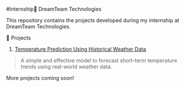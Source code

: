 #Internship🚀 DreamTeam Technologies 

This repository contains the projects developed during my internship at DreamTeam Technologies.

📂 Projects

1. [Temperature Prediction Using Historical Weather Data](./temperature-prediction)
> A simple and effective model to forecast short-term temperature trends using real-world weather data.

More projects coming soon!
